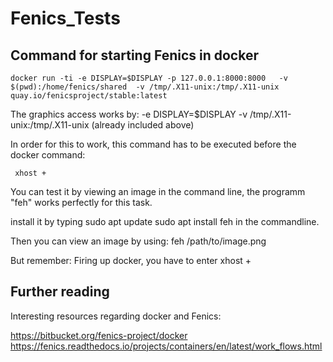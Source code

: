 # Fenics_Tests

## Command for starting Fenics in docker 

	docker run -ti -e DISPLAY=$DISPLAY -p 127.0.0.1:8000:8000   -v  $(pwd):/home/fenics/shared  -v /tmp/.X11-unix:/tmp/.X11-unix   quay.io/fenicsproject/stable:latest

The graphics access works by:
    -e DISPLAY=$DISPLAY -v /tmp/.X11-unix:/tmp/.X11-unix (already included above)

In order for this to work, this command has to be executed before the docker command:

     xhost +

You can test it by viewing an image in the command line, the programm "feh" works perfectly for this task.

install it by typing
    sudo apt update
    sudo apt install feh
in the commandline.

Then you can view an image by using:
    feh /path/to/image.png

But remember: Firing up docker, you have to enter
    xhost +


## Further reading
Interesting resources regarding docker and Fenics:

https://bitbucket.org/fenics-project/docker
https://fenics.readthedocs.io/projects/containers/en/latest/work_flows.html
